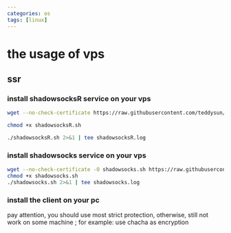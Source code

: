 ```yaml
---
categories: os
tags: [linux]    
---
```

# the usage of vps
## ssr
### install shadowsocksR service on your vps
```sh
wget --no-check-certificate https://raw.githubusercontent.com/teddysun/shadowsocks_install/master/shadowsocksR.sh

chmod +x shadowsocksR.sh

./shadowsocksR.sh 2>&1 | tee shadowsocksR.log
```

### install shadowsocks service on your vps
```sh
wget --no-check-certificate -O shadowsocks.sh https://raw.githubusercontent.com/teddysun/shadowsocks_install/master/shadowsocks.sh
chmod +x shadowsocks.sh
./shadowsocks.sh 2>&1 | tee shadowsocks.log
```
### install the client on your pc
pay attention, you should use most strict protection, otherwise, still not work on some machine ; for example: use chacha as encryption

